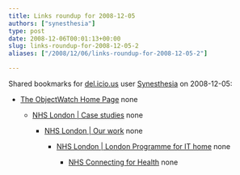 ```yaml
---
title: Links roundup for 2008-12-05
authors: ["synesthesia"]
type: post
date: 2008-12-06T00:01:13+00:00
slug: links-roundup-for-2008-12-05-2 
aliases: ["/2008/12/06/links-roundup-for-2008-12-05-2"]

---
```

Shared bookmarks for [del.icio.us][1] user [Synesthesia][2] on 2008-12-05:

  * [The ObjectWatch Home Page][3] 
    none</li> 
    
      * [NHS London | Case studies][4] 
        none</li> 
        
          * [NHS London | Our work][5] 
            none</li> 
            
              * [NHS London | London Programme for IT home][6] 
                none</li> 
                
                  * [NHS Connecting for Health][7] 
                    none</li> </ul>

 [1]: https://del.icio.us/
 [2]: https://del.icio.us/synesthesia
 [3]: https://www.objectwatch.com/
 [4]: https://www.london.nhs.uk/lpfit/news-and-updates/case-studies
 [5]: https://www.london.nhs.uk/lpfit/what-we-do/our-work
 [6]: https://www.london.nhs.uk/lpfit
 [7]: https://www.connectingforhealth.nhs.uk/